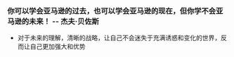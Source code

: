 

### 你可以学会亚马逊的过去，也可以学会亚马逊的现在，但你学不会亚马逊的未来！ -- 杰夫·贝佐斯
- 对于未来的理解，清晰的战略，让自己不会迷失于充满诱惑和变化的世界，反而让自己更加强大和优势
